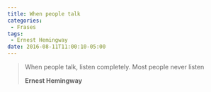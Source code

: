 ```yaml
---
title: When people talk
categories: 
 - Frases
tags:
 - Ernest Hemingway
date: 2016-08-11T11:00:10-05:00
---
```

>When people talk, listen completely. Most people never listen
>
>__Ernest Hemingway__